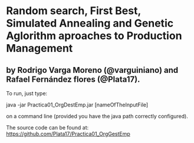 # Random search, First Best, Simulated Annealing and Genetic Aglorithm aproaches to Production Management
## by Rodrigo Varga Moreno (@varguiniano) and Rafael Fernández flores (@Plata17).


To run, just type:

java -jar Practica01_OrgDestEmp.jar [nameOfTheInputFile]

on a command line (provided you have the java path correctly configured).



The source code can be found at: https://github.com/Plata17/Practica01_OrgGestEmp
